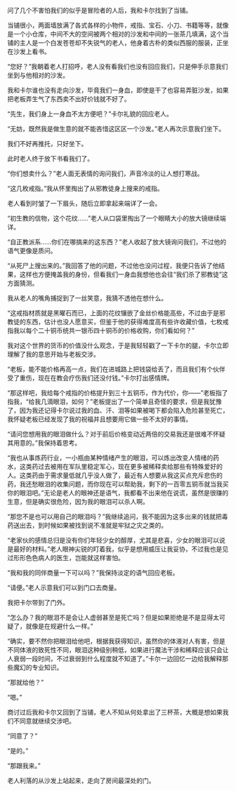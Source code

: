 问了几个不害怕我们的似乎是冒险者的人后，我和卡尔找到了当铺。

当铺很小，两面墙放满了各式各样的小物件，戒指、宝石、小刀、书籍等等，就像是一个小仓库，中间不大的空间被两个相对的沙发和中间的一张茶几填满，这个当铺的主人是一个白发苍苍却不失锐气的老人，他身着古朴的类似西服的服装，正坐在沙发上看书。

“您好？”我朝着老人打招呼，老人没有看我们也没有回应我们，只是伸手示意我们坐到与他相对的沙发。

我和卡尔谁也没有走向沙发，毕竟我们一身血，即使是干了也容易弄脏沙发，如果把老板弄生气了东西卖不出好价钱就不好了。

“先生，我们身上一身血不太方便吧？”卡尔礼貌的回应老人。

“无妨，既然我是做生意的就不能吝惜这区区一个沙发。”老人再次示意我们坐下。

我们不好再推托，只好坐下。

此时老人终于放下书看我们了。

“你们想卖什么？”老人面无表情的询问我们，声音冷淡的让人想打寒战。

“这几枚戒指。”我从怀里掏出了从邪教徒身上搜来的戒指。

老人看到时皱了一下眉头，随后立即拿起来端详了一会。

“初生教的信物，这个花纹……”老人从口袋里掏出了一个眼睛大小的放大镜继续端详。

“自正教派系……你们在哪搞来的这东西？”老人收起了放大镜询问我们，不过他的语气更像是质问。

“从死尸上搜出来的。”我回答了他的问题，不过他也没问过程，我便只告诉了他结果，这样也方便掩盖我的身份，但看我们一身血我想他也会往“我们杀了邪教徒”这方面猜测。

我从老人的嘴角捕捉到了一丝笑意，我猜不透他在想什么。

“这戒指材质就是黑曜石而已，上面的花纹镶嵌了金丝价格能高些，不过由于是邪教徒的东西，估计也没人愿意买，但鉴于他的获得难度高有些许收藏价值，七枚戒指我以每个二十铜币统共一银币四十铜币的价格收购，你们看如何？”

我对这个世界的货币的价值没什么观念，于是我轻轻戳了一下卡尔的腿，卡尔立即理解了我的意思开始与老板交涉。

“老板，能不能价格再高一点，我们在进城路上把钱袋给丢了，而且我们有个伙伴受了重伤，现在在教会疗伤我们还没付钱。”卡尔打出感情牌。

“那这样吧，我给每个戒指的价格提升到三十五铜币，作为代价，你——”老板指了指我，“给我几滴眼泪，如何？”老板提出了一个简单且奇怪的要求，但是我犹豫了，因为我还记得卡尔说过我的血、汗、泪等如果被喝下都会陷入危险甚至死亡，我怀疑老板已经发现了我的祝福并且想要用它做一些不太好的事情。

“请问您想用我的眼泪做什么？对于前后价格变动近两倍的交易我还是很难不怀疑其用意的。”我保持着思考。

“我也从事炼药行业，一小瓶由某种情绪产生的眼泪，可以炼出改变人情绪的药水，这类药过去被用在军队里稳定军心，现在更多被稀释卖给那些有特殊爱好的人。这类药由于需求量低就几乎没人做了，最近有人想要从我这买点充斥悲伤的药，我还愁眼泪的收集问题，而你现在可以帮助我，剩下的一百零五铜币就当我买你的眼泪吧。”无论是老人的眼神还是语气，我都看不出来他在说谎，虽然是很赚的生意，但是确实很危险，因为我的眼泪可以杀人啊。

“那您不是也可以用自己的眼泪吗？”我继续追问，我不能因为这多出来的钱就把毒药送出去，到时候如果被找到说不准就是牢狱之灾之类的。

“老家伙的感情总归是没有你们年轻少女的醇厚，尤其是悲喜，少女的眼泪可以说是最好的材料。”老人眼神尖锐的盯着我，似乎是想用威压让我妥协，不过我也是见过形形色色病人的医生，岂能就这样害怕。

“我和我的同伴商量一下可以吗？”我保持淡定的语气回应老板。

“请便。”老人示意我们可以到门口去商量。

我把卡尔带到了门外。

“怎么办？我的眼泪不是会让人虚弱甚至是死亡吗？但是如果拒绝是不是显得太可疑了，就像是在规避什么一样。”

“确实，要不然你把眼泪给他吧，根据我获得知识，虽然你的体液对人有害，但是不同体液的致死性不同，眼泪这种级别稍低，如果进行魔法干涉和稀释应该只会让人衰弱一段时间，不过衰弱到什么程度就不知道了。”卡尔一边回忆一边给我解释那些魔幻的专业知识。

“那就给他？”

“嗯。”

商讨过后我和卡尔又回到了当铺，老人不知从何处拿出了三杯茶，大概是想如果我们不同意就继续交涉吧。

“同意了？”

“是的。”

“那跟我来。”

老人利落的从沙发上站起来，走向了房间最深处的门。

